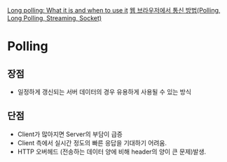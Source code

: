 [Long polling: What it is and when to use it](https://sendbird.com/developer/tutorials/what-is-long-polling?utm_source=chatgpt.com)
[웹 브라우저에서 통신 방법(Polling, Long Polling, Streaming, Socket)](https://warmth424.tistory.com/18)
# Polling
## 장점
- 일정하게 갱신되는 서버 데이터의 경우 유용하게 사용될 수 있는 방식
## 단점
- Client가 많아지면 Server의 부담이 급증
- Client 측에서 실시간 정도의 빠른 응답을 기대하기 어려움.
- HTTP 오버헤드 (전송하는 데이터 양에 비해 header의 양이 큰 문제)발생.